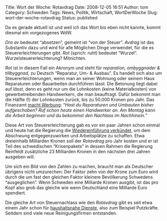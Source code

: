 Title: Wort der Woche: Rotavdrag
Date: 2008-12-05 16:51
Author: tom
Category: Schweden
Tags: News, Politik, Wirtschaft, WortDerWoche
Slug: wort-der-woche-rotavdrag
Status: published

Da es gerade aktuell ist und weil ich das Wort bis eben nicht kannte,
kommt diesmal ein vorgezogenes WdW.

*Dra av* bedeutet “absetzen”, gemeint ist “von der Steuer”. *Avdrag* ist
das Substantiv dazu und wird für alle Möglichen Dinge verwendet, für die
es Steuererleichterungen gibt. *Rot* (sprich: *ruht*) bedeutet “Wurzel”.
Wurzelsteuererleichterung? Mitnichten.

*Rot* ist in diesem Fall ein Akronym und steht für *reparation,
ombyggnader & tillbyggnad*, zu Deutsch “Reparatur, Um- & Ausbau”. Es
handelt sich also um Steuererleichterungen, wenn man an seiner Wohnung
oder seinem Haus Reparaturen oder Bauarbeiten durchführen lässt. Die
Betonung liegt dabei auf *lässt*, denn es geht nur um die Lohnkosten
(keine Materialkosten) von gewerbetreibenden Handwerkern, die man
beauftragt. Dafür bekommt man die Hälfte (!) der Lohnkosten zurück, bis
zu 50.000 Kronen pro Jahr. Das Finanzamt [macht
Werbung](http://www.skatteverket.se/nyheterpressrum/nyheter/2008/nyheter/nyttrotavdraggallerfranmandag.5.6d02084411db6e252fe800011453.html):
“*Hast du Reparaturen und Umbauten bisher aufgeschoben? Ruf schon heute
einen Handwerker an. Am Montag kann die Arbeit beginnen und du bekommst
den Nachlass im Nachhinein.*”

Diese Art von Steuererleichterung gab es vor ein paar Jahren schon
einmal und heute hat die Regierung die [Wiedereinführung
verkündet](http://www.regeringen.se/sb/d/11257), um dem Abschwung
entgegenzuwirken und Arbeitsplätze zu schaffen. Etwa dreieinhalb
Milliarden Kronen soll der *Rotavdrag* pro Jahr kosten und er ist Teil
des schwedischen “Krisenpakets” in dessen Rahmen die Regierung Reinfeldt
zusätzliche 23 Milliarden Kronen in den nächsten drei Jahren ausgeben
will.

Um sich ein Bild von den Zahlen zu machen, braucht man als Deutscher
übrigens nicht umzurechen: Der Faktor zehn von der Krone zum Euro wird
durch die um fast den gleichen Faktor kleinere Bevölkerung Schwedens
“ausgeglichen”. Wenn Schweden eine Milliarde Kronen ausgibt, ist das pro
Kopf also grob das gleiche wie wenn Deutschland eine Milliarde Euro
spendiert.

Die gleiche Art von Steuernachlass wie den *Rotavdrag* gibt es seit etwa
einem Jahr schon für [haushaltsnahe
Dienste](http://www.skatteverket.se/skatter/hushallsarbete.4.383cc9f31134f01c98a80002182.html),
also zum Beispiel Putzkräfte. Seitdem sind viele neue Reinigungsfirmen
entstanden.

